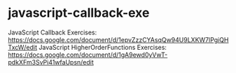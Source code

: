 # javascript-callback-exe

JavaScript Callback Exercises:
https://docs.google.com/document/d/1epvZzzCYAsqQw94U9LXKW7lPgiQHTxcW/edit
JavaScript HigherOrderFunctions Exercises:
https://docs.google.com/document/d/1gA9ewd0yVwT-pdkXFm3SvPi41wfaUpsn/edit


